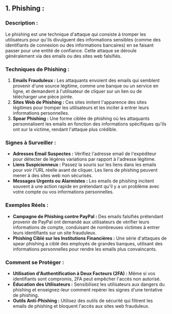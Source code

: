 
## 1. Phishing :

### Description :
Le phishing est une technique d'attaque qui consiste à tromper les utilisateurs pour qu'ils divulguent des informations sensibles (comme des identifiants de connexion ou des informations bancaires) en se faisant passer pour une entité de confiance. Cette attaque se déroule généralement via des emails ou des sites web falsifiés.

### Techniques de Phishing :
1. **Emails Frauduleux :** Les attaquants envoient des emails qui semblent provenir d'une source légitime, comme une banque ou un service en ligne, et demandent à l'utilisateur de cliquer sur un lien ou de télécharger une pièce jointe.
2. **Sites Web de Phishing :** Ces sites imitent l'apparence des sites légitimes pour tromper les utilisateurs et les inciter à entrer leurs informations personnelles.
3. **Spear Phishing :** Une forme ciblée de phishing où les attaquants personnalisent les emails en fonction des informations spécifiques qu'ils ont sur la victime, rendant l'attaque plus crédible.

### Signes à Surveiller :
- **Adresses Email Suspectes :** Vérifiez l'adresse email de l'expéditeur pour détecter de légères variations par rapport à l'adresse légitime.
- **Liens Suspicionneux :** Passez la souris sur les liens dans les emails pour voir l'URL réelle avant de cliquer. Les liens de phishing peuvent mener à des sites web non sécurisés.
- **Messages Urgents ou Alarmistes :** Les emails de phishing incitent souvent à une action rapide en prétendant qu'il y a un problème avec votre compte ou vos informations personnelles.

### Exemples Réels :
- **Campagne de Phishing contre PayPal :** Des emails falsifiés prétendant provenir de PayPal ont demandé aux utilisateurs de vérifier leurs informations de compte, conduisant de nombreuses victimes à entrer leurs identifiants sur un site frauduleux.
- **Phishing Ciblé sur les Institutions Financières :** Une série d'attaques de spear phishing a ciblé des employés de grandes banques, utilisant des informations personnelles pour rendre les emails plus convaincants.

### Comment se Protéger :
- **Utilisation d'Authentification à Deux Facteurs (2FA) :** Même si vos identifiants sont compromis, 2FA peut empêcher l'accès non autorisé.
- **Éducation des Utilisateurs :** Sensibilisez les utilisateurs aux dangers du phishing et enseignez-leur comment repérer les signes d'une tentative de phishing.
- **Outils Anti-Phishing :** Utilisez des outils de sécurité qui filtrent les emails de phishing et bloquent l'accès aux sites web frauduleux.

